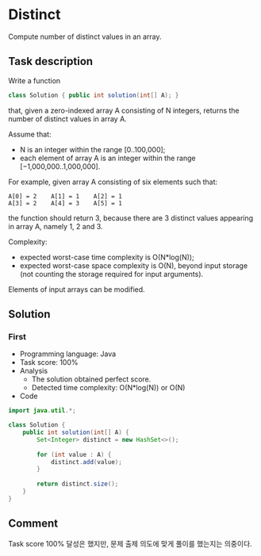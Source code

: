 # Distinct

Compute number of distinct values in an array.

## Task description

Write a function

```java
class Solution { public int solution(int[] A); }
```

that, given a zero-indexed array A consisting of N integers, returns the number of distinct values in array A.

Assume that:

* N is an integer within the range [0..100,000];
* each element of array A is an integer within the range [−1,000,000..1,000,000].

For example, given array A consisting of six elements such that:

    A[0] = 2    A[1] = 1    A[2] = 1
    A[3] = 2    A[4] = 3    A[5] = 1

the function should return 3, because there are 3 distinct values appearing in array A, namely 1, 2 and 3.

Complexity:

* expected worst-case time complexity is O(N*log(N));
* expected worst-case space complexity is O(N), beyond input storage (not counting the storage required for input arguments).

Elements of input arrays can be modified.

## Solution

### First

* Programming language: Java
* Task score: 100%
* Analysis
  - The solution obtained perfect score.
  - Detected time complexity: O(N*log(N)) or O(N)
* Code

```java
import java.util.*;

class Solution {
    public int solution(int[] A) {
        Set<Integer> distinct = new HashSet<>();
        
        for (int value : A) {
            distinct.add(value);   
        }
        
        return distinct.size();
    }
}
```

## Comment

Task score 100% 달성은 했지만, 문제 출제 의도에 맞게 풀이를 했는지는 의중이다.

